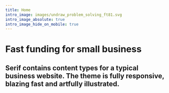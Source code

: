 ```yaml
---
title: Home
intro_image: images/undraw_problem_solving_ft81.svg
intro_image_absolute: true
intro_image_hide_on_mobile: true
---
```

# Fast funding for small business

## Serif contains content types for a typical business website. The theme is fully responsive, blazing fast and artfully illustrated.
